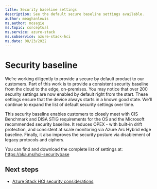 ```yaml
---
title: Security baseline settings
description: See the default secure baseline settings available.
author: meaghanlewis
ms.author: mosagie
ms.topic: conceptual
ms.service: azure-stack
ms.subservice: azure-stack-hci
ms.date: 08/23/2022
---
```


# Security baseline

We’re working diligently to provide a secure by default product to our customers. Part of this work is to provide a consistent security baseline from the cloud to the edge, on-premises. You may notice that over 200 security settings are now enabled by default right from the start. These settings ensure that the device always starts in a known good state. We'll continue to expand the list of default security settings over time.

This security baseline enables customers to closely meet with CIS Benchmark and DISA STIG requirements for the OS and the Microsoft recommended security baseline. It reduces OPEX - with built-in drift protection, and consistent at scale monitoring via Azure Arc Hybrid edge baseline. Finally, it also improves the security posture via disablement of legacy protocols and ciphers.

You can find and download the complete list of settings at: https://aka.ms/hci-securitybase

## Next steps

- [Azure Stack HCI security considerations](./security.md)
